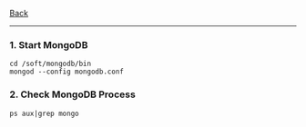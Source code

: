[Back](README.md)

<hr>

### 1. Start MongoDB

```
cd /soft/mongodb/bin
mongod --config mongodb.conf
```

### 2. Check MongoDB Process

```
ps aux|grep mongo
```


